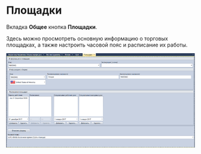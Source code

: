 # Площадки

Вкладка **Общее** кнопка **Площадки**.

Здесь можно просмотреть основную информацию о торговых площадках, а также настроить часовой пояс и расписание их работы.

![hydra boards](../images/hydra_boards.png)
